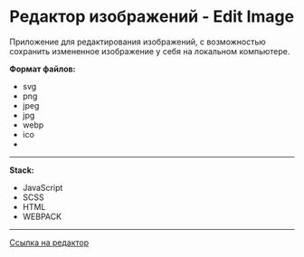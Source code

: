 # Редактор изображений - __Edit Image__

Приложение для редактирования изображений, с возможностью сохранить измененное изображение у себя на локальном компьютере.

__Формат файлов:__
* svg
* png
* jpeg
* jpg
* webp
* ico
* 
---

__Stack:__
* JavaScript
* SCSS
* HTML
* WEBPACK

---

[Ссылка на редактор](https://alexanderokhotnichenko.github.io/edit-image/)
